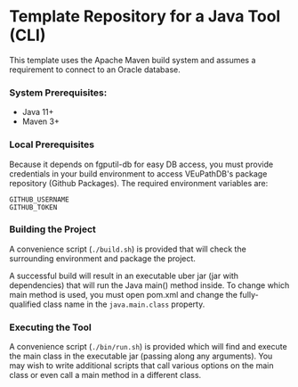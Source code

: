 # Template Repository for a Java Tool (CLI)

This template uses the Apache Maven build system and assumes a requirement to connect to an Oracle database.

### System Prerequisites:

- Java 11+
- Maven 3+

### Local Prerequisites

Because it depends on fgputil-db for easy DB access, you must provide credentials in your build
environment to access VEuPathDB's package repository (Github Packages).  The required environment
variables are:
```
GITHUB_USERNAME
GITHUB_TOKEN
```

### Building the Project

A convenience script (`./build.sh`) is provided that will check the surrounding environment and
package the project.

A successful build will result in an executable uber jar (jar with dependencies) that will run
the Java main() method inside.  To change which main method is used, you must open pom.xml and
change the fully-qualified class name in the `java.main.class` property.

### Executing the Tool

A convenience script (`./bin/run.sh`) is provided which will find and execute the main class in
the executable jar (passing along any arguments).  You may wish to write additional scripts that
call various options on the main class or even call a main method in a different class.
